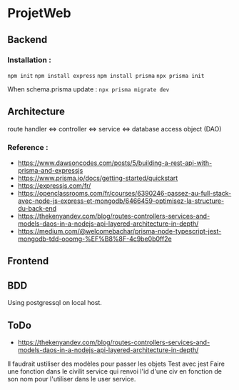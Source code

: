 # ProjetWeb

## Backend 
### Installation : 
```npm init```
```npm install express```
```npm install prisma```
```npx prisma init```

When schema.prisma update :	```npx prisma migrate dev```

## Architecture 
route handler <=> controller <=> service <=> database access object (DAO)

### Reference : 
* https://www.dawsoncodes.com/posts/5/building-a-rest-api-with-prisma-and-expressjs
* https://www.prisma.io/docs/getting-started/quickstart
* https://expressjs.com/fr/
* https://openclassrooms.com/fr/courses/6390246-passez-au-full-stack-avec-node-js-express-et-mongodb/6466459-optimisez-la-structure-du-back-end
* https://thekenyandev.com/blog/routes-controllers-services-and-models-daos-in-a-nodejs-api-layered-architecture-in-depth/
* https://medium.com/@welcomebachar/prisma-node-typescript-jest-mongodb-tdd-ooomg-%EF%B8%8F-4c9be0b0ff2e

## Frontend

## BDD 
Using postgressql on local host.


## ToDo 
* https://thekenyandev.com/blog/routes-controllers-services-and-models-daos-in-a-nodejs-api-layered-architecture-in-depth/


Il faudrait ustiliser des modèles pour passer les objets 
Test avec jest
Faire une fonction dans le civilit service qui renvoi l'id d'une civ en fonction de son nom pour l'utiliser dans le user service. 